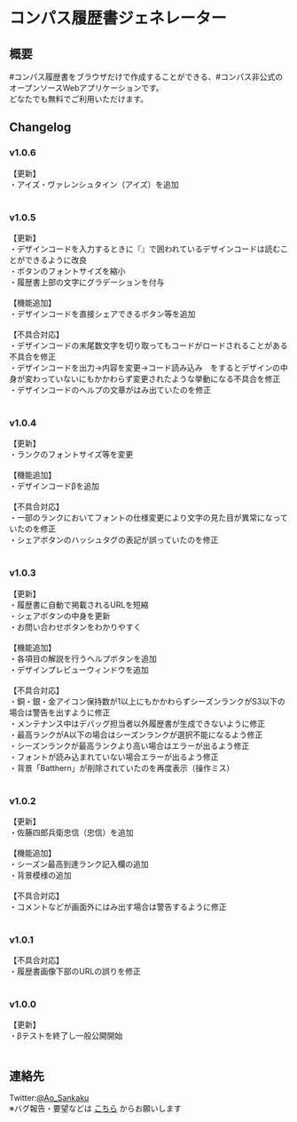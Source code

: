# コンパス履歴書ジェネレーター
## 概要
#コンパス履歴書をブラウザだけで作成することができる、#コンパス非公式のオープンソースWebアプリケーションです。<br>
どなたでも無料でご利用いただけます。<br>
## Changelog
### v1.0.6<br>
【更新】<br>
・アイズ・ヴァレンシュタイン（アイズ）を追加<br>
<br>
### v1.0.5<br>
【更新】<br>
・デザインコードを入力するときに『』で囲われているデザインコードは読むことができるように改良<br>
・ボタンのフォントサイズを縮小<br>
・履歴書上部の文字にグラデーションを付与<br>
<br>
【機能追加】<br>
・デザインコードを直接シェアできるボタン等を追加<br>
<br>
【不具合対応】<br>
・デザインコードの末尾数文字を切り取ってもコードがロードされることがある不具合を修正<br>
・デザインコードを出力→内容を変更→コード読み込み　をするとデザインの中身が変わっていないにもかかわらず変更されたような挙動になる不具合を修正<br>
・デザインコードのヘルプの文章がはみ出ていたのを修正<br>
<br>
### v1.0.4<br>
【更新】<br>
・ランクのフォントサイズ等を変更<br>
<br>
【機能追加】<br>
・デザインコードβを追加<br>
<br>
【不具合対応】<br>
・一部のランクにおいてフォントの仕様変更により文字の見た目が異常になっていたのを修正<br>
・シェアボタンのハッシュタグの表記が誤っていたのを修正<br>
<br>
### v1.0.3<br>
【更新】<br>
・履歴書に自動で掲載されるURLを短縮<br>
・シェアボタンの中身を更新<br>
・お問い合わせボタンをわかりやすく<br>
<br>
【機能追加】<br>
・各項目の解説を行うヘルプボタンを追加<br>
・デザインプレビューウィンドウを追加<br>
<br>
【不具合対応】<br>
・銅・銀・金アイコン保持数が1以上にもかかわらずシーズンランクがS3以下の場合は警告を出すように修正<br>
・メンテナンス中はデバッグ担当者以外履歴書が生成できないように修正<br>
・最高ランクがA以下の場合はシーズンランクが選択不能になるよう修正<br>
・シーズンランクが最高ランクより高い場合はエラーが出るよう修正<br>
・フォントが読み込まれていない場合エラーが出るよう修正<br>
・背景「Batthern」が削除されていたのを再度表示（操作ミス）<br>
<br>
### v1.0.2<br>
【更新】<br>
・佐藤四郎兵衛忠信（忠信）を追加<br>
<br>
【機能追加】<br>
・シーズン最高到達ランク記入欄の追加<br>
・背景模様の追加<br>
<br>
【不具合対応】<br>
・コメントなどが画面外にはみ出す場合は警告するように修正<br>
<br>
### v1.0.1<br>
【不具合対応】<br>
・履歴書画像下部のURLの誤りを修正<br>
<br>
### v1.0.0<br>
【更新】<br>
・βテストを終了し一般公開開始<br>
<br>

## 連絡先
Twitter:<a href="https://twitter.com/Ao_Sankaku">@Ao_Sankaku</a><br>
※バグ報告・要望などは <a href="https://docs.google.com/forms/d/e/1FAIpQLSeXJZaiPBeYG2raNjZS-NbXX1gWkgYF_R7pdVQNDCVfYWHSjA/viewform">こちら</a> からお願いします<br>

